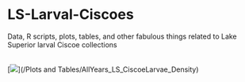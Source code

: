 # LS-Larval-Ciscoes
Data, R scripts, plots, tables, and other fabulous things related to Lake Superior larval Ciscoe collections

<br>
[<img src="/Plots and Tables/AllYears_LS_CiscoeLarvae_Density?raw=true"/>](/Plots and Tables/AllYears_LS_CiscoeLarvae_Density) 
<br>
